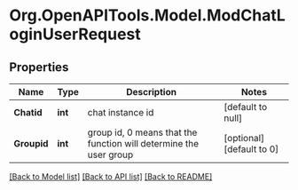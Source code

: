 # Org.OpenAPITools.Model.ModChatLoginUserRequest

## Properties

Name | Type | Description | Notes
------------ | ------------- | ------------- | -------------
**Chatid** | **int** | chat instance id | [default to null]
**Groupid** | **int** | group id, 0 means that the function will determine the user group | [optional] [default to 0]

[[Back to Model list]](../README.md#documentation-for-models) [[Back to API list]](../README.md#documentation-for-api-endpoints) [[Back to README]](../README.md)

